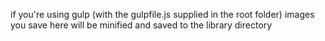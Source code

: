 if you're using gulp (with the gulpfile.js supplied in the root folder) images you save here will be minified and saved to the library directory